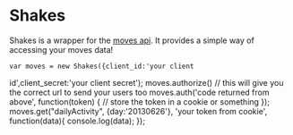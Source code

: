 # Shakes

Shakes is a wrapper for the [moves api](http://dev.moves-app.com). It
provides a simple way of accessing your moves data!

    var moves = new Shakes({client_id:'your client
id',client_secret:'your client secret');
    moves.authorize() // this will give you the correct url to send your
users too
    moves.auth('code returned from above', function(token) {
      // store the token in a cookie or something
    });
    moves.get("dailyActivity", {day:'20130626'}, 'your token from
cookie', function(data){
      console.log(data);
    });
